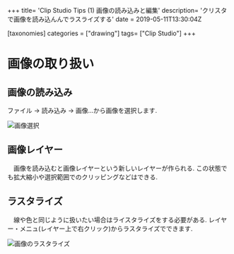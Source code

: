 +++
title= 'Clip Studio Tips (1) 画像の読み込みと編集'
description= 'クリスタで画像を読み込んんでラスライズする'
date = 2019-05-11T13:30:04Z

[taxonomies]
categories = ["drawing"]
tags= ["Clip Studio"]
+++

# 画像の取り扱い

## 画像の読み込み

ファイル -> 読み込み -> 画像...から画像を選択します. 

 ![画像選択](../../img/clip_studio_001.png)

## 画像レイヤー

　画像を読み込むと画像レイヤーという新しいレイヤーが作られる. この状態でも拡大縮小や選択範囲でのクリッピングなどはできる.

## ラスタライズ

　線や色と同じように扱いたい場合はライスタライズをする必要がある. レイヤー・メニュ(レイヤー上で右クリック)からラスタライズでできます.

![画像のラスタライズ](../../img/clip_studio_002.png)
